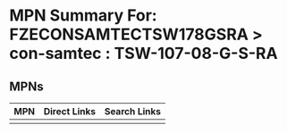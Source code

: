 



# MPN Summary For: FZECONSAMTECTSW178GSRA > con-samtec : TSW-107-08-G-S-RA

## MPNs
  

|MPN|Direct Links|Search Links|
| :--- | :--- | :--- |
||||
